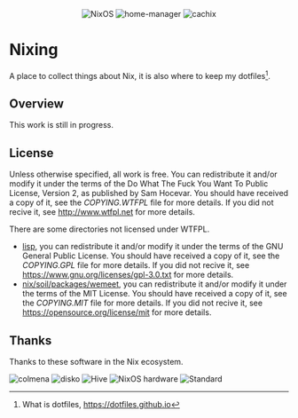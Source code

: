 <div align="center">
  <img alt="NixOS" src="https://img.shields.io/badge/NixOS-Generators-black?logo=NixOS&labelColor=white&link=https%3A%2F%2Fnixos.org" />
  <img alt="home-manager" src="https://img.shields.io/badge/Home_Manager-Generators-black?logo=NixOS&labelColor=white&link=https%3A%2F%2Fnix-community.github.io%2Fhome-manager" />
  <img alt="cachix" src="https://img.shields.io/badge/cachix-Supporting-black?logo=NixOS&labelColor=white&link=https%3A%2F%2Fbrsvh.cachix.org" />
</div>

# Nixing

A place to collect things about Nix, it is also where to keep my
dotfiles[^1].

## Overview

This work is still in progress.

## License

Unless otherwise specified, all work is free. You can redistribute it
and/or modify it under the terms of the Do What The Fuck You Want To
Public License, Version 2, as published by Sam Hocevar. You should have
received a copy of it, see the *COPYING.WTFPL* file for more details. If
you did not recive it, see <http://www.wtfpl.net> for more details.

There are some directories not licensed under WTFPL.

- [lisp], you can redistribute it and/or modify it under the terms of
  the GNU General Public License. You should have received a copy of it,
  see the *COPYING.GPL* file for more details. If you did not recive it,
  see <https://www.gnu.org/licenses/gpl-3.0.txt> for more details.
- [nix/soil/packages/wemeet], you can redistribute it and/or modify it
  under the terms of the MIT License. You should have received a copy of
  it, see the *COPYING.MIT* file for more details. If you did not recive
  it, see <https://opensource.org/license/mit> for more details.

[lisp]: ./lisp
[nix/soil/packages/wemeet]: ./nix/soil/packages/wemeet/

## Thanks

Thanks to these software in the Nix ecosystem.

![colmena](https://img.shields.io/badge/Deploy_by-colmena-black?logo=NixOS&labelColor=white&link=https%3A%2F%2Fcolmena.cli.rs)
![disko](https://img.shields.io/badge/Power_by-disko-black?logo=NixOS&labelColor=white&link=https%3A%2F%2Fgithub.com%2Fnix-community%2Fdisko)
![Hive](https://img.shields.io/badge/Power_by-Hive-black?logo=NixOS&labelColor=white&link=https%3A%2F%2Fgithub.com%2Fdivnix%2Fhive)
![NixOS hardware](https://img.shields.io/badge/Power_by-NixOS_hardware-black?logo=NixOS&labelColor=white&link=https%3A%2F%2Fgithub.com%2FNixOS%2Fnixos-hardware)
![Standard](https://img.shields.io/badge/Power_by-Standard-black?logo=NixOS&labelColor=white&link=https%3A%2F%2Fstd.divnix.com%2F)

[^1]: What is dotfiles, <https://dotfiles.github.io>

